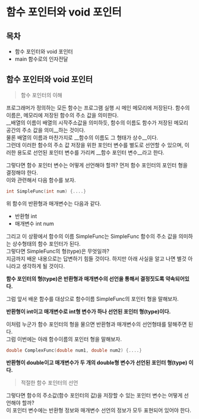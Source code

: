 # 함수 포인터와 void 포인터



## 목차

- 함수 포인터와 void 포인터
- main 함수로의 인자전달



## 함수 포인터와 void 포인터

> 함수 포인터의 이해

프로그래머가 정의하는 모든 함수는 프로그램 실행 시 메인 메모리에 저장된다. 함수의 이름은, 메모리에 저장된 함수의 주소 값을 의미한다.  
__배열의 이름이 배열의 시작주소값을 의미하듯, 함수의 이름도 함수가 저장된 메모리 공간의 주소 값을 의미__하는 것이다.  
물론 배열의 이름과 마찬가지로 __함수의 이름도 그 형태가 상수__이다.  
그런데 이러한 함수의 주소 값 저장을 위한 포인터 변수를 별도로 선언할 수 있으며, 이러한 용도로 선언된 포인터 변수를 가리켜 __함수 포인터 변수__라고 한다.

그렇다면 함수 포인터 변수는 어떻게 선언해야 할까? 먼저 함수 포인터의 포인터 형을 결정해야 한다.  
이와 관련해서 다음 함수를 보자.

```c
int SimpleFunc(int num) {....}
```

위 함수의 반환형과 매개변수는 다음과 같다.

- 반환형 int
- 매개변수 int num

그리고 이 상황에서 함수의 이름 SimpleFunc는 SimpleFunc 함수의 주소 값을 의미하는 상수형태의 함수 포인터가 된다.  
그렇다면 SimpleFunc의 형(type)은 무엇일까?  
지금까지 배운 내용으로는 답변하기 힘들 것이다. 하지만 아래 사실을 알고 나면 별것 아니라고 생각하게 될 것이다.

__함수 포인터의 형(type)은 반환형과 매개변수의 선언을 통해서 결정짓도록 약속되어있다.__

그럼 앞서 배운 함수를 대상으로 함수이름 SimpleFunc의 포인터 형을 말해보자.

__반환형이 int이고 매개변수로 int형 변수가 하나 선언된 포인터 형(type)이다.__

이처럼 누군가 함수 포인터의 형을 물으면 반환형과 매개변수의 선언형태를 말해주면 된다.  
그럼 이번에는 아래 함수이름의 포인터 형을 말해보자.  

```c
double ComplexFunc(double num1, double num2) {....}
```

__반환형이 double이고 매개변수가 두 개의 double형 변수가 선언된 포인터 형(type) 이다.__



> 적절한 함수 포인터의 선언

그렇다면 함수의 주소값(함수 포인터의 값)을 저장할 수 있는 포인터 변수는 어떻게 선언해야 할까?  
이 포인터 변수에는 반환형 정보와 매개변수 선언의 정보가 모두 표현되어 있어야 한다.
